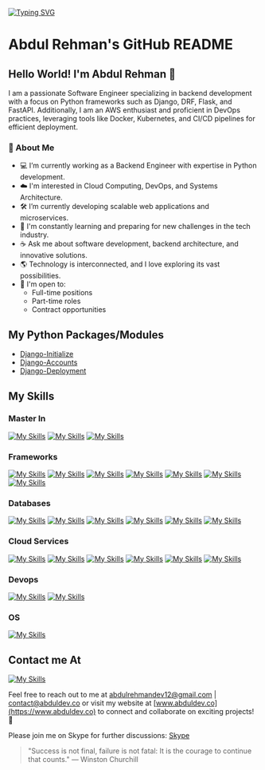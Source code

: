 <a href="https://git.io/typing-svg"><img src="https://readme-typing-svg.demolab.com?font=Fira+Code&size=40&pause=1000&color=06C996&background=FF331B00&center=true&vCenter=true&multiline=true&random=true&width=1500&height=100&lines=Python+%7C+Django+%7C+Flask+%7C+JavaScript+%7C+AWS+%7C+DevOps+%7C+OpenAi" alt="Typing SVG" /></a>

# Abdul Rehman's GitHub README

## Hello World! I'm Abdul Rehman 👋

I am a passionate Software Engineer specializing in backend development with a focus on Python frameworks such as Django, DRF, Flask, and FastAPI. Additionally, I am an AWS enthusiast and proficient in DevOps practices, leveraging tools like Docker, Kubernetes, and CI/CD pipelines for efficient deployment.

### 📘 About Me

- 💻 I’m currently working as a Backend Engineer with expertise in Python development.
- ☁️ I'm interested in Cloud Computing, DevOps, and Systems Architecture.
- 🛠️ I’m currently developing scalable web applications and microservices.
- 📖 I'm constantly learning and preparing for new challenges in the tech industry.
- ☕ Ask me about software development, backend architecture, and innovative solutions.
- 🌎 Technology is interconnected, and I love exploring its vast possibilities.
- 📝 I'm open to:
  - Full-time positions
  - Part-time roles
  - Contract opportunities


## My Python Packages/Modules

- [Django-Initialize](https://pypi.org/project/dj-init/)
- [Django-Accounts](https://pypi.org/project/dj-acc/)
- [Django-Deployment](https://pypi.org/project/dj-deploy/)

## My Skills

### Master In

[![My Skills](https://skillicons.dev/icons?i=python)](Python)
[![My Skills](https://skillicons.dev/icons?i=js)](JavaScript)
[![My Skills](https://skillicons.dev/icons?i=bash)](bash)

### Frameworks

[![My Skills](https://skillicons.dev/icons?i=django)](Django)
[![My Skills](https://skillicons.dev/icons?i=flask)](Flask)
[![My Skills](https://skillicons.dev/icons?i=fastapi)](FastApi)
[![My Skills](https://skillicons.dev/icons?i=tensorflow)](Tensorflow)
[![My Skills](https://skillicons.dev/icons?i=selenium)](Selenium)
[![My Skills](https://skillicons.dev/icons?i=sentry)](Sentry)
[![My Skills](https://skillicons.dev/icons?i=next)](next)

### Databases

[![My Skills](https://skillicons.dev/icons?i=mysql)](MySql)
[![My Skills](https://skillicons.dev/icons?i=postgresql)](Postgres)
[![My Skills](https://skillicons.dev/icons?i=mongodb)](MongoDb)
[![My Skills](https://skillicons.dev/icons?i=redis)](Redis)
[![My Skills](https://skillicons.dev/icons?i=dynamodb)](DynamoDB)
[![My Skills](https://skillicons.dev/icons?i=kafka)](Kafka)

### Cloud Services

[![My Skills](https://skillicons.dev/icons?i=aws)](AWS)
[![My Skills](https://skillicons.dev/icons?i=azure)](Azure)
[![My Skills](https://skillicons.dev/icons?i=googlecloud)](GoogleCloud)
[![My Skills](https://skillicons.dev/icons?i=heroku)](Heroku)
[![My Skills](https://skillicons.dev/icons?i=vercel)](Vercel)
[![My Skills](https://skillicons.dev/icons?i=netlify)](Netlify)

### Devops

[![My Skills](https://skillicons.dev/icons?i=docker)](Docker)
[![My Skills](https://skillicons.dev/icons?i=kubernetes)](Kubernetes)

### OS

[![My Skills](https://skillicons.dev/icons?i=linux)](Linux)

## Contact me At

[![My Skills](https://skillicons.dev/icons?i=linkedin)](https://www.linkedin.com/in/ardev)


Feel free to reach out to me at [abdulrehmandev12@gmail.com](mailto:abdulrehmandev12@gmail.com) | [contact@abduldev.co](mailto:contact@abduldev.co) or visit my website at [www.abduldev.co](https://www.abduldev.co) to connect and collaborate on exciting projects! 🚀

Please join me on Skype for further discussions: [Skype](https://join.skype.com/invite/xuOsXorpeGLA)


> "Success is not final, failure is not fatal: It is the courage to continue that counts." — Winston Churchill
